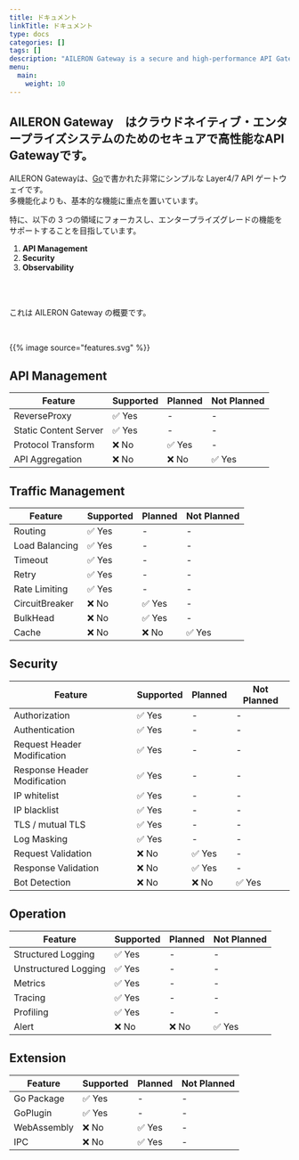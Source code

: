 ```yaml
---
title: ドキュメント
linkTitle: ドキュメント
type: docs
categories: []
tags: []
description: "AILERON Gateway is a secure and high-performance API Gateway for enterprise systems."
menu:
  main:
    weight: 10
---
```


<h2>AILERON Gateway　はクラウドネイティブ・エンタープライズシステムのためのセキュアで高性能なAPI Gatewayです。</h2>

AILERON Gatewayは、[Go](https://go.dev/)で書かれた非常にシンプルな Layer4/7 API ゲートウェイです。  
多機能化よりも、基本的な機能に重点を置いています。

特に、以下の 3 つの領域にフォーカスし、エンタープライズグレードの機能をサポートすることを目指しています。

1. **API Management**
2. **Security**
3. **Observability**

</br>
</br>

これは AILERON Gateway の概要です。

</br>

{{% image source="features.svg" %}}

## API Management

| Feature               | Supported | Planned | Not Planned |
| --------------------- | --------- | ------- | ----------- |
| ReverseProxy          | ✅ Yes    | -       | -           |
| Static Content Server | ✅ Yes    | -       | -           |
| Protocol Transform    | ❌ No     | ✅ Yes  | -           |
| API Aggregation       | ❌ No     | ❌ No   | ✅ Yes      |

## Traffic Management

| Feature        | Supported | Planned | Not Planned |
| -------------- | --------- | ------- | ----------- |
| Routing        | ✅ Yes    | -       | -           |
| Load Balancing | ✅ Yes    | -       | -           |
| Timeout        | ✅ Yes    | -       | -           |
| Retry          | ✅ Yes    | -       | -           |
| Rate Limiting  | ✅ Yes    | -       | -           |
| CircuitBreaker | ❌ No     | ✅ Yes  | -           |
| BulkHead       | ❌ No     | ✅ Yes  | -           |
| Cache          | ❌ No     | ❌ No   | ✅ Yes     |

## Security

| Feature                      | Supported | Planned | Not Planned |
| ---------------------------- | --------- | ------- | ----------- |
| Authorization                | ✅ Yes    | -       | -           |
| Authentication               | ✅ Yes    | -       | -           |
| Request Header Modification  | ✅ Yes    | -       | -           |
| Response Header Modification | ✅ Yes    | -       | -           |
| IP whitelist                 | ✅ Yes    | -       | -           |
| IP blacklist                 | ✅ Yes    | -       | -           |
| TLS / mutual TLS             | ✅ Yes    | -       | -           |
| Log Masking                  | ✅ Yes    | -       | -           |
| Request Validation           | ❌ No     | ✅ Yes  | -           |
| Response Validation          | ❌ No     | ✅ Yes  | -           |
| Bot Detection                | ❌ No     | ❌ No   | ✅ Yes      |

## Operation

| Feature              | Supported | Planned | Not Planned |
| -------------------- | --------- | ------- | ----------- |
| Structured Logging   | ✅ Yes    | -       | -           |
| Unstructured Logging | ✅ Yes    | -       | -           |
| Metrics              | ✅ Yes    | -       | -           |
| Tracing              | ✅ Yes    | -       | -           |
| Profiling            | ✅ Yes    | -       | -           |
| Alert                | ❌ No     | ❌ No   | ✅ Yes     |

## Extension

| Feature     | Supported | Planned | Not Planned |
| ----------- | --------- | ------- | ----------- |
| Go Package  | ✅ Yes    | -       | -           |
| GoPlugin    | ✅ Yes    | -       | -           |
| WebAssembly | ❌ No     | ✅ Yes | -           |
| IPC         | ❌ No     | ✅ Yes | -           |
